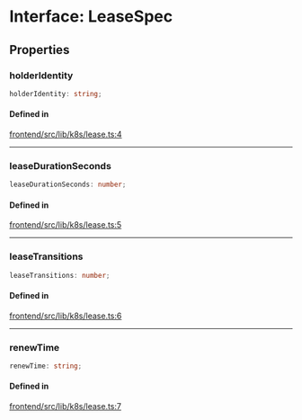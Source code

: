 # Interface: LeaseSpec

## Properties

### holderIdentity

```ts
holderIdentity: string;
```

#### Defined in

[frontend/src/lib/k8s/lease.ts:4](https://github.com/headlamp-k8s/headlamp/blob/2481a1c9f2b4a69a9320466e7a455215b14b97b0/frontend/src/lib/k8s/lease.ts#L4)

***

### leaseDurationSeconds

```ts
leaseDurationSeconds: number;
```

#### Defined in

[frontend/src/lib/k8s/lease.ts:5](https://github.com/headlamp-k8s/headlamp/blob/2481a1c9f2b4a69a9320466e7a455215b14b97b0/frontend/src/lib/k8s/lease.ts#L5)

***

### leaseTransitions

```ts
leaseTransitions: number;
```

#### Defined in

[frontend/src/lib/k8s/lease.ts:6](https://github.com/headlamp-k8s/headlamp/blob/2481a1c9f2b4a69a9320466e7a455215b14b97b0/frontend/src/lib/k8s/lease.ts#L6)

***

### renewTime

```ts
renewTime: string;
```

#### Defined in

[frontend/src/lib/k8s/lease.ts:7](https://github.com/headlamp-k8s/headlamp/blob/2481a1c9f2b4a69a9320466e7a455215b14b97b0/frontend/src/lib/k8s/lease.ts#L7)
